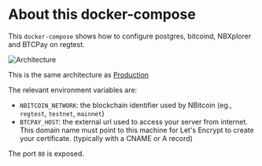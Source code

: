 # About this docker-compose

This `docker-compose` shows how to configure postgres, bitcoind, NBXplorer and BTCPay on regtest.

![Architecture](https://github.com/btcpayserver/btcpayserver-doc/raw/master/img/Architecture.png)

This is the same architecture as [Production](../Production)

The relevant environment variables are:

* `NBITCOIN_NETWORK`: the blockchain identifier used by NBitcoin (eg., `regtest`, `testnet`, `mainnet`)
* `BTCPAY_HOST`: the external url used to access your server from internet. This domain name must point to this machine for Let's Encrypt to create your certificate. (typically with a CNAME or A record)

The port `80` is exposed.